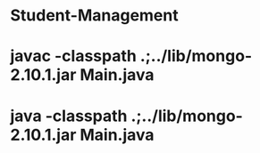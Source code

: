 # Student-Management
# javac -classpath .;../lib/mongo-2.10.1.jar Main.java
# java -classpath .;../lib/mongo-2.10.1.jar Main.java